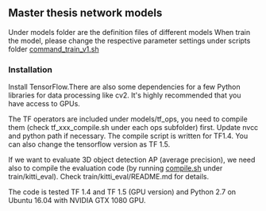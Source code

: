 ## Master thesis network models

Under models folder are the definition files of different models
When train the model, please change the respective parameter settings under scripts folder
[command_train_v1.sh](https://github.com/kangningLi/network/blob/master/scripts/command_train_v1.sh "command_train_v1.sh")

### Installation
Install TensorFlow.There are also some dependencies for a few Python libraries for data processing like cv2. It's highly recommended that you have access to GPUs.

The TF operators are included under models/tf_ops, you need to compile them (check tf_xxx_compile.sh under each ops subfolder) first. Update nvcc and python path if necessary. The compile script is written for TF1.4. You can also change the tensorflow version as TF 1.5.  

If we want to evaluate 3D object detection AP (average precision), we need also to compile the evaluation code (by running [compile.sh](https://github.com/kangningLi/network/blob/master/kitti_eval/compile.sh "compile.sh") under train/kitti_eval). Check train/kitti_eval/README.md for details.


The code is tested TF 1.4 and TF 1.5 (GPU version) and Python 2.7 on Ubuntu 16.04 with NVIDIA GTX 1080 GPU. 

